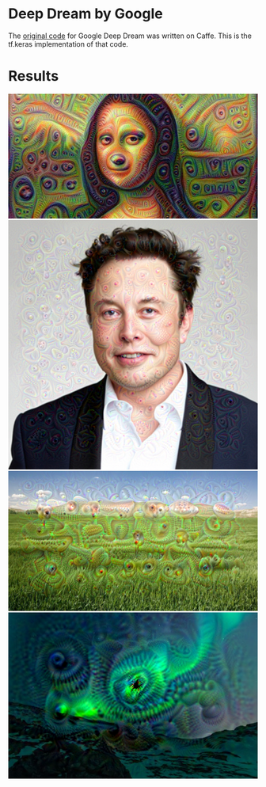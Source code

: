 # Deep Dream by Google

The [original code](https://github.com/google/deepdream) for Google Deep Dream was written on Caffe. This is the tf.keras implementation of that code.

# Results

<img src="result/deep_lisa.jpg">
</img>

<img src="result/dream_image_musk_boii.png">
</img>

<img src="result/dream_image_grassland.png">
</img>

<img src="result/dream_image_northern_lights.png">
</img>
